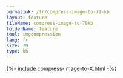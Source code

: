 ```yaml
---
permalink: /fr/compress-image-to-79-kb
layout: feature
fileName: compress-image-to-79kb
folderName: feature
tool: imgcompression
lang: fr
size: 79
type: kb
---
```


{%- include compress-image-to-X.html -%}
